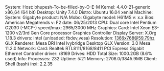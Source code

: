 System:    Host: bhupesh-To-be-filled-by-O-E-M Kernel: 4.4.0-21-generic x86_64 (64 bit)
           Desktop: Unity 7.4.0  Distro: Ubuntu 16.04 xenial
Machine:   System: Gigabyte product: N/A
           Mobo: Gigabyte model: H61MS v: x.x
           Bios: American Megatrends v: F2 date: 06/25/2013
CPU:       Dual core Intel Pentium G2030 (-MCP-) speed/max: 2965/3000 MHz
Graphics:  Card: Intel Xeon E3-1200 v2/3rd Gen Core processor Graphics Controller
           Display Server: X.Org 1.18.3 drivers: intel (unloaded: fbdev,vesa)
           Resolution: 1366x768@59.79hz
           GLX Renderer: Mesa DRI Intel Ivybridge Desktop
           GLX Version: 3.0 Mesa 11.2.0
Network:   Card: Realtek RTL8111/8168/8411 PCI Express Gigabit Ethernet Controller
           driver: r8169
Drives:    HDD Total Size: 1000.2GB (8.6% used)
Info:      Processes: 232 Uptime: 5:21 Memory: 2708.0/3845.9MB
           Client: Shell (bash) inxi: 2.2.35
